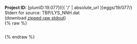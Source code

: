 **Project ID:** [plumID:19.077]({{ '/' | absolute_url }}eggs/19/077/)  
Stderr for source:  TBP/LYS_NNH.dat   
(download [zipped raw stdout](LYS_NNH.dat.plumed.stdout.txt.zip))  
{% raw %}
<pre>
</pre>
{% endraw %}
